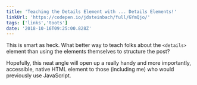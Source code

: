 ```yaml
---
title: 'Teaching the Details Element with ... Details Elements!'
linkUrl: 'https://codepen.io/jdsteinbach/full/GYmQjo/'
tags: ['links','toots']
date: '2018-10-16T09:25:00.828Z'
---
```


This is smart as heck. What better way to teach folks about the `<details>` element than using the elements themselves to structure the post?

Hopefully, this neat angle will open up a really handy and more importantly, accessible, native HTML element to those (including me) who would previously use JavaScript.
